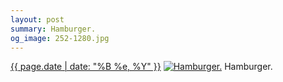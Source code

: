 ```yaml
---
layout: post
summary: Hamburger.
og_image: 252-1280.jpg
---
```


<p>
  <time><a href="/252">{{ page.date | date: "%B %e, %Y" }}</a></time>
  <a href="/252"><img src="{{ site.assets_url }}/252-640.jpg" srcset="{{ site.assets_url }}/252-1280.jpg 1280w, {{ site.assets_url }}/252-960.jpg 960w, {{ site.assets_url }}/252-640.jpg 640w, {{ site.assets_url }}/252-320.jpg 320w" sizes="(min-width: 700px) 50vw, calc(100vw - 2rem)" alt="Hamburger." /></a>
  <span>Hamburger.</span>
</p>
